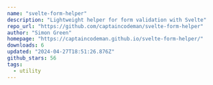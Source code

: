 ```yaml
---
name: "svelte-form-helper"
description: "Lightweight helper for form validation with Svelte"
repo_url: "https://github.com/captaincodeman/svelte-form-helper"
author: "Simon Green"
homepage: "https://captaincodeman.github.io/svelte-form-helper/"
downloads: 6
updated: "2024-04-27T18:51:26.876Z"
github_stars: 56
tags: 
  - utility
---
```

